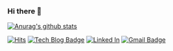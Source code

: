 ### Hi there 👋

[![Anurag's github stats](https://github-readme-stats.vercel.app/api?username=bugkingK)](https://github.com/anuraghazra/github-readme-stats)

[![Hits](https://hits.seeyoufarm.com/api/count/incr/badge.svg?url=https%3A%2F%2Fgithub.com%2FbugkingK&count_bg=%23FFBCB8&title_bg=%23C2C2C2&icon=airbnb.svg&icon_color=%234F4F4F&title=hits&edge_flat=false)](https://hits.seeyoufarm.com)
[![Tech Blog Badge](https://img.shields.io/badge/-Tech%20blog-black?style=flat-square&logo=Github&logoColor=white)](https://bugkingk.github.io/)
[![Linked In](https://img.shields.io/badge/-Linked%20In-blue?style=flat-square&logo=LinkedIn&logoColor=white)](https://www.linkedin.com/in/%EA%B8%B0%EB%AC%B8-%EA%B6%8C-0214901a7/)
[![Gmail Badge](https://img.shields.io/badge/-Contact%20Me-d14836?style=flat-square&logo=Gmail&logoColor=white&link=mailto:rnjsrlans1@gmail.com)](mailto:rnjsrlans1@gmail.com)
